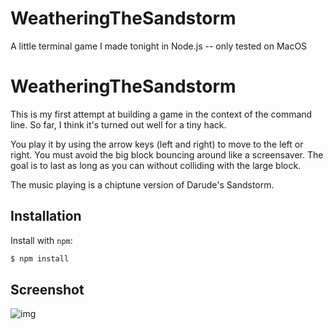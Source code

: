 # WeatheringTheSandstorm
A little terminal game I made tonight in Node.js -- only tested on MacOS

WeatheringTheSandstorm
========

This is my first attempt at building a game in the context of the command line.
So far, I think it's turned out well for a tiny hack.

You play it by using the arrow keys (left and right) to move to the left or right. You must avoid
the big block bouncing around like a screensaver. The goal is to last as long as you can without
colliding with the large block.

The music playing is a chiptune version of Darude's Sandstorm.

Installation
------------

Install with `npm`:

``` bash
$ npm install
```

Screenshot
----------

![img](https://github.com/ahermida/screenshot.png "gameplay!")
